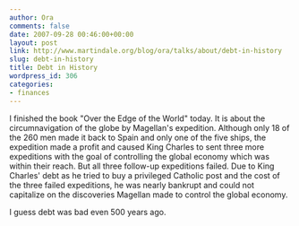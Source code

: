 ```yaml
---
author: Ora
comments: false
date: 2007-09-28 00:46:00+00:00
layout: post
link: http://www.martindale.org/blog/ora/talks/about/debt-in-history
slug: debt-in-history
title: Debt in History
wordpress_id: 306
categories:
- finances
---
```


I finished the book "Over the Edge of the World" today. It is about the circumnavigation of the globe by Magellan's expedition. Although only 18 of the 260 men made it back to Spain and only one of the five ships, the expedition made a profit and caused King Charles to sent three more expeditions with the goal of controlling the global economy which was within their reach. But all three follow-up expeditions failed. Due to King Charles' debt as he tried to buy a privileged Catholic post and the cost of the three failed expeditions, he was nearly bankrupt and could not capitalize on the discoveries Magellan made to control the global economy.  
  
I guess debt was bad even 500 years ago.
